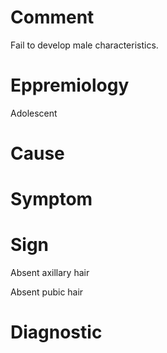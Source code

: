 # Comment

Fail to develop male characteristics.

# Eppremiology

Adolescent

# Cause

# Symptom

# Sign

Absent axillary hair

Absent pubic hair

# Diagnostic
